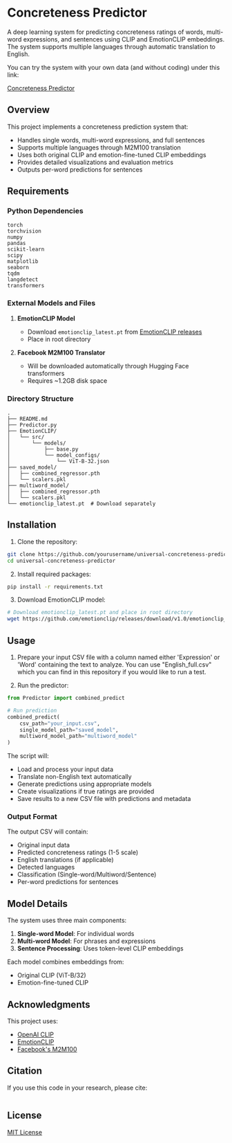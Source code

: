 # Concreteness Predictor

A deep learning system for predicting concreteness ratings of words, multi-word expressions, and sentences using CLIP and EmotionCLIP embeddings. The system supports multiple languages through automatic translation to English. 

You can try the system with your own data (and without coding) under this link: 

[Concreteness Predictor](concreteness.eu)

## Overview

This project implements a concreteness prediction system that:
- Handles single words, multi-word expressions, and full sentences
- Supports multiple languages through M2M100 translation
- Uses both original CLIP and emotion-fine-tuned CLIP embeddings
- Provides detailed visualizations and evaluation metrics
- Outputs per-word predictions for sentences

## Requirements

### Python Dependencies
```
torch
torchvision
numpy 
pandas
scikit-learn
scipy
matplotlib
seaborn
tqdm
langdetect
transformers
```

### External Models and Files
1. **EmotionCLIP Model**
   - Download `emotionclip_latest.pt` from [EmotionCLIP releases](https://github.com/emotionclip/releases)
   - Place in root directory

2. **Facebook M2M100 Translator**
   - Will be downloaded automatically through Hugging Face transformers
   - Requires ~1.2GB disk space

### Directory Structure
```
.
├── README.md
├── Predictor.py
├── EmotionCLIP/
│   └── src/
│       └── models/
│           ├── base.py
│           └── model_configs/
│               └── ViT-B-32.json
├── saved_model/
│   ├── combined_regressor.pth
│   └── scalers.pkl
├── multiword_model/
│   ├── combined_regressor.pth
│   └── scalers.pkl
└── emotionclip_latest.pt  # Download separately
```

## Installation

1. Clone the repository:
```bash
git clone https://github.com/yourusername/universal-concreteness-predictor.git
cd universal-concreteness-predictor
```

2. Install required packages:
```bash
pip install -r requirements.txt
```

3. Download EmotionCLIP model:
```bash
# Download emotionclip_latest.pt and place in root directory
wget https://github.com/emotionclip/releases/download/v1.0/emotionclip_latest.pt
```

## Usage

1. Prepare your input CSV file with a column named either 'Expression' or 'Word' containing the text to analyze. You can use "English_full.csv" which you can find in this repository if you would like to run a test.

2. Run the predictor:
```python
from Predictor import combined_predict

# Run prediction
combined_predict(
    csv_path="your_input.csv",
    single_model_path="saved_model",
    multiword_model_path="multiword_model"
)
```

The script will:
- Load and process your input data
- Translate non-English text automatically
- Generate predictions using appropriate models
- Create visualizations if true ratings are provided
- Save results to a new CSV file with predictions and metadata

### Output Format

The output CSV will contain:
- Original input data
- Predicted concreteness ratings (1-5 scale)
- English translations (if applicable)
- Detected languages
- Classification (Single-word/Multiword/Sentence)
- Per-word predictions for sentences

## Model Details

The system uses three main components:

1. **Single-word Model**: For individual words
2. **Multi-word Model**: For phrases and expressions
3. **Sentence Processing**: Uses token-level CLIP embeddings

Each model combines embeddings from:
- Original CLIP (ViT-B/32)
- Emotion-fine-tuned CLIP

## Acknowledgments

This project uses:
- [OpenAI CLIP](https://github.com/openai/CLIP)
- [EmotionCLIP](https://github.com/emotionclip)
- [Facebook's M2M100](https://huggingface.co/facebook/m2m100_1.2B)

## Citation

If you use this code in your research, please cite:

```TBD
```

## License

[MIT License](LICENSE)
